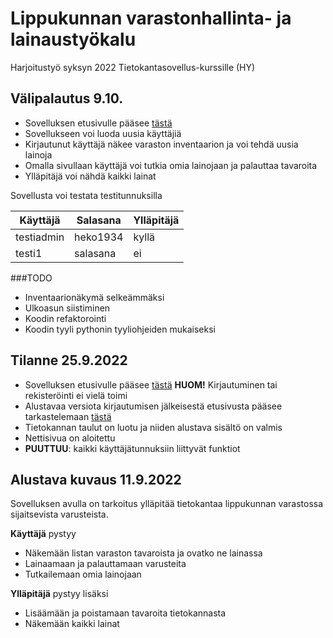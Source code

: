 # Lippukunnan varastonhallinta- ja lainaustyökalu
Harjoitustyö syksyn 2022 Tietokantasovellus-kurssille (HY)

## Välipalautus 9.10.
- Sovelluksen etusivulle pääsee [tästä](https://tsoha-lpkvarasto.herokuapp.com/)
- Sovellukseen voi luoda uusia käyttäjiä
- Kirjautunut käyttäjä näkee varaston inventaarion ja voi tehdä uusia lainoja
- Omalla sivullaan käyttäjä voi tutkia omia lainojaan ja palauttaa tavaroita
- Ylläpitäjä voi nähdä kaikki lainat

Sovellusta voi testata testitunnuksilla

| Käyttäjä | Salasana | Ylläpitäjä |
|----------|----------|------------|
|testiadmin| heko1934 |  kyllä     |
|  testi1  | salasana |   ei       |

###TODO
- Inventaarionäkymä selkeämmäksi
- Ulkoasun siistiminen
- Koodin refaktorointi
- Koodin tyyli pythonin tyyliohjeiden mukaiseksi

## Tilanne 25.9.2022
- Sovelluksen etusivulle pääsee [tästä](https://tsoha-lpkvarasto.herokuapp.com/) **HUOM!** Kirjautuminen tai rekisteröinti ei vielä toimi
- Alustavaa versiota kirjautumisen jälkeisestä etusivusta pääsee tarkastelemaan [tästä](https://tsoha-lpkvarasto.herokuapp.com/frontpage)
- Tietokannan taulut on luotu ja niiden alustava sisältö on valmis
- Nettisivua on aloitettu
- **PUUTTUU**: kaikki käyttäjätunnuksiin liittyvät funktiot

## Alustava kuvaus 11.9.2022
Sovelluksen avulla on tarkoitus ylläpitää tietokantaa lippukunnan varastossa sijaitsevista varusteista.

**Käyttäjä** pystyy
- Näkemään listan varaston tavaroista ja ovatko ne lainassa
- Lainaamaan ja palauttamaan varusteita
- Tutkailemaan omia lainojaan

**Ylläpitäjä** pystyy lisäksi
- Lisäämään ja poistamaan tavaroita tietokannasta
- Näkemään kaikki lainat
